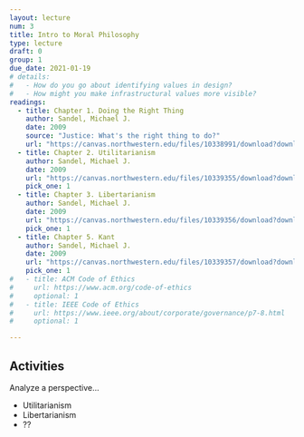 ```yaml
---
layout: lecture
num: 3
title: Intro to Moral Philosophy
type: lecture
draft: 0
group: 1
due_date: 2021-01-19
# details: 
#   - How do you go about identifying values in design?
#   - How might you make infrastructural values more visible?
readings:
  - title: Chapter 1. Doing the Right Thing
    author: Sandel, Michael J.
    date: 2009
    source: "Justice: What's the right thing to do?"
    url: "https://canvas.northwestern.edu/files/10338991/download?download_frd=1"
  - title: Chapter 2. Utilitarianism
    author: Sandel, Michael J.
    date: 2009
    url: "https://canvas.northwestern.edu/files/10339355/download?download_frd=1"
    pick_one: 1
  - title: Chapter 3. Libertarianism
    author: Sandel, Michael J.
    date: 2009
    url: "https://canvas.northwestern.edu/files/10339356/download?download_frd=1"
    pick_one: 1
  - title: Chapter 5. Kant
    author: Sandel, Michael J.
    date: 2009
    url: "https://canvas.northwestern.edu/files/10339357/download?download_frd=1"
    pick_one: 1
#   - title: ACM Code of Ethics
#     url: https://www.acm.org/code-of-ethics
#     optional: 1
#   - title: IEEE Code of Ethics
#     url: https://www.ieee.org/about/corporate/governance/p7-8.html
#     optional: 1

---
```


## Activities
Analyze a perspective...

* Utilitarianism
* Libertarianism
* ??
